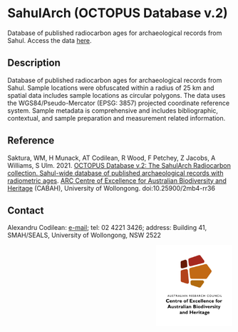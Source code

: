# SahulArch (OCTOPUS Database v.2)

Database of published radiocarbon ages for archaeological records from Sahul. Access the data <a href="https://octopusdata.org/?collection=SAHUL_ARCH_C14">here</a>.

## Description
Database of published radiocarbon ages for archaeological records from Sahul. Sample locations were obfuscated within a radius of 25 km and spatial data includes sample locations as circular polygons. The data uses the WGS84/Pseudo-Mercator (EPSG: 3857) projected coordinate reference system. Sample metadata is comprehensive
and includes bibliographic, contextual, and sample preparation and measurement related information.

## Reference
Saktura, WM, H Munack, AT Codilean, R Wood, F Petchey, Z Jacobs, A Williams, S Ulm. 2021. <a href="http://doi.org/10.25900/2mb4-rr36">OCTOPUS Database v.2: The SahulArch Radiocarbon collection. Sahul-wide database of published archaeological records with radiometric ages</a>. <a href="http://epicaustralia.org.au">ARC Centre of Excellence for Australian Biodiversity and Heritage</a> (CABAH), University of Wollongong. doi:10.25900/2mb4-rr36

## Contact
Alexandru Codilean: <a href="mailto:codilean@uow.edu.au">e-mail</a>; tel: 02 4221 3426; address: Building 41, SMAH/SEALS, University of Wollongong, NSW 2522

[<img src="CabahFCP.jpg" alt="Centre of Excellence for Australian Biodiversity and Heritage" width="170" align="right" />](http://EpicAustralia.org.au)
